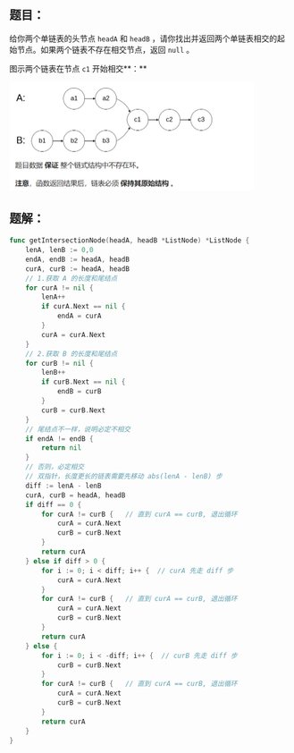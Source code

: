 ## 题目：

给你两个单链表的头节点 `headA` 和 `headB` ，请你找出并返回两个单链表相交的起始节点。如果两个链表不存在相交节点，返回 `null` 。

图示两个链表在节点 `c1` 开始相交**：**

<img src="160.相交链表.assets/image-20240223203811217.png" alt="image-20240223203811217" style="zoom:50%;" />

## 题解：

```go
func getIntersectionNode(headA, headB *ListNode) *ListNode {
    lenA, lenB := 0,0
    endA, endB := headA, headB
    curA, curB := headA, headB
    // 1.获取 A 的长度和尾结点
    for curA != nil {
        lenA++
        if curA.Next == nil {
            endA = curA
        }
        curA = curA.Next
    }
    // 2.获取 B 的长度和尾结点
    for curB != nil {
        lenB++
        if curB.Next == nil {
            endB = curB
        }
        curB = curB.Next
    }
    // 尾结点不一样，说明必定不相交
    if endA != endB {  
        return nil
    }
    // 否则，必定相交
    // 双指针，长度更长的链表需要先移动 abs(lenA - lenB) 步
    diff := lenA - lenB
    curA, curB = headA, headB
    if diff == 0 {
        for curA != curB {   // 直到 curA == curB, 退出循环
            curA = curA.Next
            curB = curB.Next
        }
        return curA
    } else if diff > 0 {
        for i := 0; i < diff; i++ {  // curA 先走 diff 步
            curA = curA.Next
        }
        for curA != curB {   // 直到 curA == curB, 退出循环
            curA = curA.Next
            curB = curB.Next
        }
        return curA   
    } else {
        for i := 0; i < -diff; i++ {  // curB 先走 diff 步
            curB = curB.Next
        }
        for curA != curB {   // 直到 curA == curB, 退出循环
            curA = curA.Next
            curB = curB.Next
        }
        return curA   
    }
}
```

